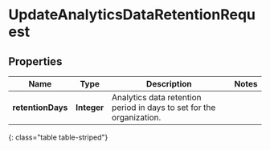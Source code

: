# UpdateAnalyticsDataRetentionRequest


## Properties

| Name | Type | Description | Notes |
| ------------ | ------------- | ------------- | ------------- |
| **retentionDays** | **Integer** | Analytics data retention period in days to set for the organization. |  |
{: class="table table-striped"}



